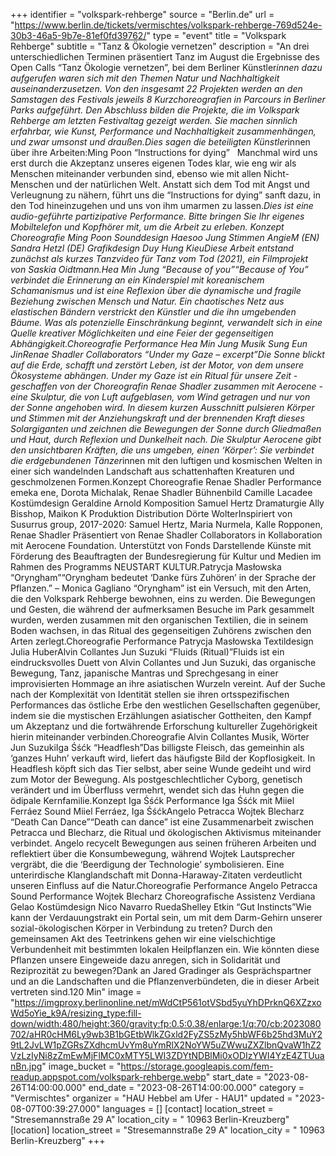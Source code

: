+++
identifier = "volkspark-rehberge"
source = "Berlin.de"
url = "https://www.berlin.de/tickets/vermischtes/volkspark-rehberge-769d524e-30b3-46a5-9b7e-81ef0fd39762/"
type = "event"
title = "Volkspark Rehberge"
subtitle = "Tanz & Ökologie vernetzen"
description = "An drei unterschiedlichen Terminen präsentiert Tanz im August die Ergebnisse des Open Calls “Tanz  Ökologie vernetzen”, bei dem Berliner Künstler*innen dazu aufgerufen waren sich mit den Themen Natur und Nachhaltigkeit auseinanderzusetzen. Von den insgesamt 22 Projekten werden an den Samstagen des Festivals jeweils 8 Kurzchoreografien in Parcours in Berliner Parks aufgeführt. Den Abschluss bilden die Projekte, die im Volkspark Rehberge am letzten Festivaltag gezeigt werden. Sie machen sinnlich erfahrbar, wie Kunst, Performance und Nachhaltigkeit zusammenhängen, und zwar umsonst und draußen.Dies sagen die beteiligten Künstler*innen über ihre Arbeiten:Ming Poon “Instructions for dying”   Manchmal wird uns erst durch die Akzeptanz unseres eigenen Todes klar, wie eng wir als Menschen miteinander verbunden sind, ebenso wie mit allen Nicht-Menschen und der natürlichen Welt. Anstatt sich dem Tod mit Angst und Verleugnung zu nähern, führt uns die “Instructions for dying” sanft dazu, in den Tod hineinzugehen und uns von ihm umarmen zu lassen.*Dies ist eine audio-geführte partizipative Performance. Bitte bringen Sie Ihr eigenes Mobiltelefon und Kopfhörer mit, um die Arbeit zu erleben. Konzept  Choreografie Ming Poon Sounddesign Haesoo Jung Stimmen AngieM (EN)  Sandra Hetzl (DE) Grafikdesign Duy Hung KieuDiese Arbeit entstand zunächst als kurzes Tanzvideo für Tanz vom Tod (2021), ein Filmprojekt von Saskia Oidtmann.Hea Min Jung “Because of you”“Because of You” verbindet die Erinnerung an ein Kinderspiel mit koreanischem Schamanismus und ist eine Reflexion über die dynamische und fragile Beziehung zwischen Mensch und Natur. Ein chaotisches Netz aus elastischen Bändern verstrickt den Künstler und die ihn umgebenden Bäume. Was als potenzielle Einschränkung beginnt, verwandelt sich in eine Quelle kreativer Möglichkeiten und eine Feier der gegenseitigen Abhängigkeit.Choreografie  Performance Hea Min Jung Musik Sung Eun JinRenae Shadler  Collaborators “Under my Gaze – excerpt”Die Sonne blickt auf die Erde, schafft und zerstört Leben, ist der Motor, von dem unsere Ökosysteme abhängen. Under my Gaze ist ein Ritual für unsere Zeit - geschaffen von der Choreografin Renae Shadler zusammen mit Aerocene - eine Skulptur, die von Luft aufgeblasen, vom Wind getragen und nur von der Sonne angehoben wird. In diesem kurzen Ausschnitt pulsieren Körper und Stimmen mit der Anziehungskraft und der brennenden Kraft dieses Solargiganten und zeichnen die Bewegungen der Sonne durch Gliedmaßen und Haut, durch Reflexion und Dunkelheit nach. Die Skulptur Aerocene gibt den unsichtbaren Kräften, die uns umgeben, einen ‘Körper’: Sie verbindet die erdgebundenen Tänzer*innen mit den luftigen und kosmischen Welten in einer sich wandelnden Landschaft aus schattenhaften Kreaturen und geschmolzenen Formen.Konzept  Choreografie Renae Shadler Performance emeka ene, Dorota Michalak, Renae Shadler Bühnenbild Camille Lacadee Kostümdesign Geraldine Arnold Komposition Samuel Hertz Dramaturgie Ally Bisshop, Maikon K Produktion  Distribution Dörte WolterInspiriert von Susurrus group, 2017-2020: Samuel Hertz, Maria Nurmela, Kalle Ropponen, Renae Shadler Präsentiert von Renae Shadler  Collaborators in Kollaboration mit Aerocene Foundation. Unterstützt von Fonds Darstellende Künste mit Förderung des Beauftragten der Bundesregierung für Kultur und Medien im Rahmen des Programms NEUSTART KULTUR.Patrycja Masłowska “Oryngham”“Oryngham bedeutet ‘Danke fürs Zuhören’ in der Sprache der Pflanzen.” – Monica Gagliano “Oryngham” ist ein Versuch, mit den Arten, die den Volkspark Rehberge bewohnen, eins zu werden. Die Bewegungen und Gesten, die während der aufmerksamen Besuche im Park gesammelt wurden, werden zusammen mit den organischen Textilien, die in seinem Boden wachsen, in das Ritual des gegenseitigen Zuhörens zwischen den Arten zerlegt.Choreografie  Performance Patrycja Masłowska Textildesign Julia HuberAlvin Collantes  Jun Suzuki “Fluids (Ritual)”Fluids ist ein eindrucksvolles Duett von Alvin Collantes und Jun Suzuki, das organische Bewegung, Tanz, japanische Mantras und Sprechgesang in einer improvisierten Hommage an ihre asiatischen Wurzeln vereint. Auf der Suche nach der Komplexität von Identität stellen sie ihren ortsspezifischen Performances das östliche Erbe den westlichen Gesellschaften gegenüber, indem sie die mystischen Erzählungen asiatischer Gottheiten, den Kampf um Akzeptanz und die fortwährende Erforschung kultureller Zugehörigkeit hierin miteinander verbinden.Choreografie Alvin Collantes Musik, Wörter Jun SuzukiIga Śśćk “Headflesh”Das billigste Fleisch, das gemeinhin als ‘ganzes Huhn’ verkauft wird, liefert das häufigste Bild der Kopflosigkeit. In Headflesh köpft sich das Tier selbst, aber seine Wunde gedeiht und wird zum Motor der Bewegung. Als postgeschlechtlicher Cyborg, genetisch verändert und im Überfluss vermehrt, wendet sich das Huhn gegen die ödipale Kernfamilie.Konzept Iga Śśćk Performance Iga Śśćk mit Miiel Ferráez Sound Miiel Ferráez, Iga ŚśćkAngelo Petracca  Wojtek Blecharz “Death Can Dance”“Death can dance” ist eine Zusammenarbeit zwischen Petracca und Blecharz, die Ritual und ökologischen Aktivismus miteinander verbindet. Angelo recycelt Bewegungen aus seinen früheren Arbeiten und reflektiert über die Konsumbewegung, während Wojtek Lautsprecher vergräbt, die die ‘Beerdigung der Technologie’ symbolisieren. Eine unterirdische Klanglandschaft mit Donna-Haraway-Zitaten verdeutlicht unseren Einfluss auf die Natur.Choreografie  Performance Angelo Petracca Sound  Performance Wojtek Blecharz Choreografische Assistenz Verdiana Gelao Kostümdesign Nico Navarro RuedaShelley Etkin “Gut Instincts”Wie kann der Verdauungstrakt ein Portal sein, um mit dem Darm-Gehirn unserer sozial-ökologischen Körper in Verbindung zu treten? Durch den gemeinsamen Akt des Teetrinkens gehen wir eine vielschichtige Verbundenheit mit bestimmten lokalen Heilpflanzen ein. Wie könnten diese Pflanzen unsere Eingeweide dazu anregen, sich in Solidarität und Reziprozität zu bewegen?Dank an Jared Gradinger als Gesprächspartner und an die Landschaften und die Pflanzenverbündeten, die in dieser Arbeit vertreten sind.120 Min"
image = "https://imgproxy.berlinonline.net/mWdCtP561otVSbd5yuYhDPrknQ6XZzxoWd5oYie_k9A/resizing_type:fill-down/width:480/height:360/gravity:fp:0.5:0.38/enlarge:1/q:70/cb:2023080702/aHR0cHM6Ly9wb3B1bGEtbWlkZGxld2FyZS5zMy5hbWF6b25hd3MuY29tL2JvLW1pZGRsZXdhcmUvYm8uYmRlX2NoYW5uZWwuZXZlbnQvaW1hZ2VzLzIyNi8zZmEwMjFlMC0xMTY5LWI3ZDYtNDBlMi0xODIzYWI4YzE4ZTUuanBn.jpg"
image_bucket = "https://storage.googleapis.com/fem-readup.appspot.com/volkspark-rehberge.webp"
start_date = "2023-08-26T14:00:00.000"
end_date = "2023-08-26T14:00:00.000"
category = "Vermischtes"
organizer = "HAU Hebbel am Ufer - HAU1"
updated = "2023-08-07T00:39:27.000"
languages = []
[contact]
location_street = "Stresemannstraße 29 A"
location_city = " 10963 Berlin-Kreuzberg"
[location]
location_street = "Stresemannstraße 29 A"
location_city = " 10963 Berlin-Kreuzberg"
+++